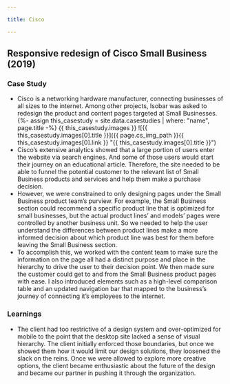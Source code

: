 ```yaml
---

title: Cisco

---
```


## Responsive redesign of Cisco Small Business (2019)

### Case Study

- Cisco is a networking hardware manufacturer, connecting businesses of all sizes to the internet. Among other projects, Isobar was asked to redesign the product and content pages targeted at Small Businesses.
{%- assign this_casestudy = site.data.casestudies | where: "name", page.title -%}
{{ this_casestudy.images }}
![{{ this_casestudy.images[0].title }}]({{ page.cs_img_path }}{{ this_casestudy.images[0].link }} "{{ this_casestudy.images[0].title }}")
- Cisco’s extensive analytics showed that a large portion of users enter the website via search engines. And some of those users would start their journey on an educational article. Therefore, the site needed to be able to funnel the potential customer to the relevant list of Small Business products and services and help them make a purchase decision.
- However, we were constrained to only designing pages under the Small Business product team’s purview. For example, the Small Business section could recommend a specific product line that is optimized for small businesses, but the actual product lines’ and models’ pages were controlled by another business unit. So we needed to help the user understand the differences between product lines make a more informed decision about which product line was best for them before leaving the Small Business section.
- To accomplish this, we worked with the content team to make sure the information on the page all had a distinct purpose and place in the hierarchy to drive the user to their decision point. We then made sure the customer could get to and from the Small Business product pages with ease. I also introduced elements such as a high-level comparison table and an updated navigation bar that mapped to the business’s journey of connecting it’s employees to the internet.

### Learnings

- The client had too restrictive of a design system and over-optimized for mobile to the point that the desktop site lacked a sense of visual hierarchy. The client initially enforced those boundaries, but once we showed them how it would limit our design solutions, they loosened the slack on the reins. Once we were allowed to explore more creative options, the client became enthusiastic about the future of the design and became our partner in pushing it through the organization. 